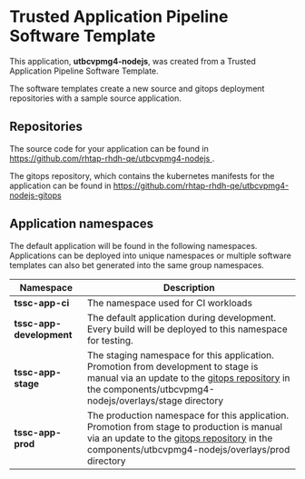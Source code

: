 # Trusted Application Pipeline Software Template

This application, **utbcvpmg4-nodejs**, was created from a Trusted Application Pipeline Software Template.

The software templates create a new source and gitops deployment repositories with a sample source application. 

## Repositories

The source code for your application can be found in [https://github.com/rhtap-rhdh-qe/utbcvpmg4-nodejs ](https://github.com/rhtap-rhdh-qe/utbcvpmg4-nodejs ).
 
The gitops repository, which contains the kubernetes manifests for the application can be found in 
[https://github.com/rhtap-rhdh-qe/utbcvpmg4-nodejs-gitops ](https://github.com/rhtap-rhdh-qe/utbcvpmg4-nodejs-gitops ) 

## Application namespaces 

The default application will be found in the following namespaces. Applications can be deployed into unique namespaces or multiple software templates can also bet generated into the same group namespaces.  

|  Namespace   |  Description   |  
| -------- | -------- |
| **tssc-app-ci** | The namespace used for CI workloads |
| **tssc-app-development** | The default application during development. Every build will be deployed to this namespace for testing. |
| **tssc-app-stage** | The staging namespace for this application. Promotion from development to stage is manual via an update to the [gitops repository](https://github.com/rhtap-rhdh-qe/utbcvpmg4-nodejs-gitops ) in the components/utbcvpmg4-nodejs/overlays/stage directory |
| **tssc-app-prod** | The production namespace for this application. Promotion from stage to production is manual via an update to the [gitops repository](https://github.com/rhtap-rhdh-qe/utbcvpmg4-nodejs-gitops ) in the components/utbcvpmg4-nodejs/overlays/prod directory |